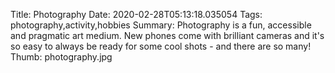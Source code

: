 Title: Photography
Date: 2020-02-28T05:13:18.035054
Tags: photography,activity,hobbies
Summary: Photography is a fun, accessible and pragmatic art medium. New phones come with brilliant cameras and it's so easy to always be ready for some cool shots - and there are so many!
Thumb: photography.jpg

